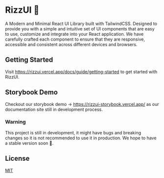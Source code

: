 # RizzUI 🎉

A Modern and Minimal React UI Library built with TailwindCSS. Designed to provide you with a simple and intuitive set of UI components that are easy to use, customize and integrate into your React application. We have carefully crafted each component to ensure that they are responsive, accessible and consistent across different devices and browsers.

## Getting Started

Visit https://rizzui.vercel.app/docs/guide/getting-started to get started with RizzUI.

## Storybook Demo

Checkout our storybook demo -> https://rizzui-storybook.vercel.app/ as our documentation site still in development process. 


### Warning 

This project is still in development, it might have bugs and breaking changes so it is not recommended to use it in production. We hope to have a stable version soon 🚀.

## License

[MIT](https://choosealicense.com/licenses/mit/)